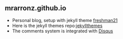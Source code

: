 ## mrarronz.github.io

* Personal blog, setup with jekyll theme [freshman21](https://github.com/yulijia/freshman21/)
* Here is the jekyll themes repo:[jekyllthemes](https://github.com/mattvh/jekyllthemes)
* The comments system is integrated with [Disqus](https://disqus.com/)
